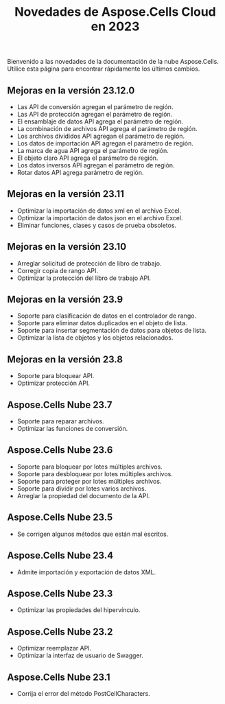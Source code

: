 ﻿---
title: Novedades de Aspose.Cells Cloud en 2023
second_title: Latest Updates & Feature
linktitle: Novedades del 202
type: docs
weight: 30
url: /es/new-features/2023/
keywords: What's new in aspose cells cloud. Microsoft Office Excel, Open Office Spreadsheet, CSV, PDF
description: Esta página describe las nuevas funciones más interesantes de Aspose.Cells Cloud introducidas en versiones recientes
kwords: Excel, Office Nube, REST API, Hoja de cálculo, PDF, CSV, Json, Markdown, Novedades en Aspose.Cells Nube
---
Bienvenido a las novedades de la documentación de la nube Aspose.Cells. Utilice esta página para encontrar rápidamente los últimos cambios.

## Mejoras en la versión 23.12.0

- Las API de conversión agregan el parámetro de región.
- Las API de protección agregan el parámetro de región.
- El ensamblaje de datos API agrega el parámetro de región.
- La combinación de archivos API agrega el parámetro de región.
- Los archivos divididos API agregan el parámetro de región.
- Los datos de importación API agregan el parámetro de región.
- La marca de agua API agrega el parámetro de región.
- El objeto claro API agrega el parámetro de región.
- Los datos inversos API agregan el parámetro de región.
- Rotar datos API agrega parámetro de región.

## Mejoras en la versión 23.11

- Optimizar la importación de datos xml en el archivo Excel.
- Optimizar la importación de datos json en el archivo Excel.
- Eliminar funciones, clases y casos de prueba obsoletos.

## Mejoras en la versión 23.10

- Arreglar solicitud de protección de libro de trabajo.
- Corregir copia de rango API.
- Optimizar la protección del libro de trabajo API.

## Mejoras en la versión 23.9

- Soporte para clasificación de datos en el controlador de rango.
- Soporte para eliminar datos duplicados en el objeto de lista.
- Soporte para insertar segmentación de datos para objetos de lista.
- Optimizar la lista de objetos y los objetos relacionados.

## Mejoras en la versión 23.8

- Soporte para bloquear API.
- Optimizar protección API.

## Aspose.Cells Nube 23.7

- Soporte para reparar archivos.
- Optimizar las funciones de conversión.

## Aspose.Cells Nube 23.6

- Soporte para bloquear por lotes múltiples archivos.
- Soporte para desbloquear por lotes múltiples archivos.
- Soporte para proteger por lotes múltiples archivos.
- Soporte para dividir por lotes varios archivos.
- Arreglar la propiedad del documento de la API.

## Aspose.Cells Nube 23.5

- Se corrigen algunos métodos que están mal escritos.

## Aspose.Cells Nube 23.4

- Admite importación y exportación de datos XML.

## Aspose.Cells Nube 23.3

- Optimizar las propiedades del hipervínculo.

## Aspose.Cells Nube 23.2

- Optimizar reemplazar API.
- Optimizar la interfaz de usuario de Swagger.

## Aspose.Cells Nube 23.1

- Corrija el error del método PostCellCharacters.
